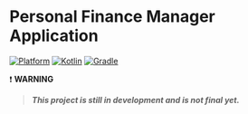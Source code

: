 # Personal Finance Manager Application
[![Platform](https://img.shields.io/badge/JDK-17.0.13-3D7FC6?style=for-the-badge&logo=openjdk&logoColor=F88A02)](https://openjdk.org/) 
[![Kotlin](https://img.shields.io/badge/Kotlin-2.0.20-3D7FC6?style=for-the-badge&logo=kotlin&logoColor=F88A02)](http://kotlinlang.org) 
[![Gradle](https://img.shields.io/badge/gradle-8.8-02303A?style=for-the-badge&logo=gradle&logoColor=white)](https://developer.android.com/studio/releases/gradle-plugin)

:exclamation: **WARNING**
> ***This project is still in development and is not final yet.***

